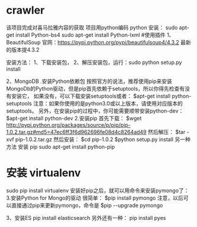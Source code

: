 # crawler
该项目完成对喜马拉雅内容的获取
项目用python编码
python 安装：
 sudo apt-get install Python-bs4
 sudo apt-get install Python-lxml
#使用插件
1、BeautifulSoup   官网：https://pypi.python.org/pypi/beautifulsoup4/4.3.2  最新的版本提4.3.2

  安装方法：
  1、下载安装包，
  2、解压安装包，运行：sudo python setup.py install

2、MongoDB
.安装Python依赖包
按照官方的说法，推荐使用pip来安装MongoDb的Python驱动，但是pip首先依赖于setuptools，所以你得先检查有没有安装它，
如果没有，可以下载安装setuptools或者：
$apt-get install python-setuptools
注意：如果你使用的是python3.0或以上版本，请使用对应版本的setuptools。
另外，在安装pip的过程中，你可能需要顺带安装python-dev：
$apt-get install python-dev
2.安装pip
首先下载：
$wget http://pypi.python.org/packages/source/p/pip/pip-1.0.2.tar.gz#md5=47ec6ff3f6d962696fe08d4c8264ad49
然后解压：
$tar -xvf pip-1.0.2.tar.gz
然后安装：
$cd pip-1.0.2
$python setup.py install
另一种方法 安装 pip
sudo apt-get install python-pip
# 安装 virtualenv
sudo pip install virtualenv
安装好pip之后，就可以用命令来安装pymongo了：
3.安装Python for Mongo的驱动
很简单：
$pip install pymongo
注意，以后可以直接通过pip来更新pymongo，命令是
$pip --upgrade pymongo

3、安装ES
    pip install elasticsearch    另外还有一种：  pip install pyes
